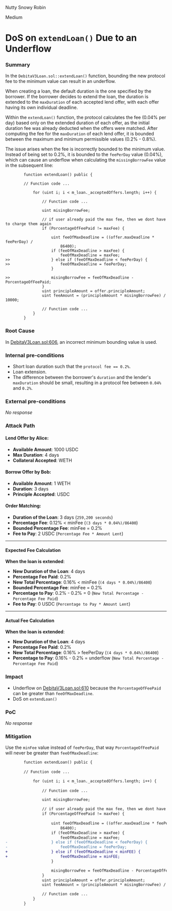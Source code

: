 Nutty Snowy Robin

Medium

# DoS on `extendLoan()` Due to an Underflow

### Summary

In the `DebitaV3Loan.sol::extendLoan()` function, bounding the new protocol fee to the minimum value can result in an underflow.

When creating a loan, the default duration is the one specified by the borrower. If the borrower decides to extend the loan, the duration is extended to the `maxDuration` of each accepted lend offer, with each offer having its own individual deadline.

Within the `extendLoan()` function, the protocol calculates the fee (0.04% per day) based only on the extended duration of each offer, as the initial duration fee was already deducted when the offers were matched. After computing the fee for the `maxDuration` of each lend offer, it is bounded between the maximum and minimum permissible values (0.2% - 0.8%). 

The issue arises when the fee is incorrectly bounded to the minimum value. Instead of being set to 0.2%, it is bounded to the `feePerDay` value (0.04%), which can cause an underflow when calculating the `missingBorrowFee` value in the subsequent line:

```solidity
        function extendLoan() public {
            
        // Function code ...

            for (uint i; i < m_loan._acceptedOffers.length; i++) {
                
                // Function code ...

                uint misingBorrowFee;

                // if user already paid the max fee, then we dont have to charge them again
                if (PorcentageOfFeePaid != maxFee) {
                    
                    uint feeOfMaxDeadline = ((offer.maxDeadline * feePerDay) /
                        86400);
                    if (feeOfMaxDeadline > maxFee) {
                        feeOfMaxDeadline = maxFee;
>>                  } else if (feeOfMaxDeadline < feePerDay) {
>>                      feeOfMaxDeadline = feePerDay;
                    }

>>                  misingBorrowFee = feeOfMaxDeadline - PorcentageOfFeePaid;
                }
                uint principleAmount = offer.principleAmount;
                uint feeAmount = (principleAmount * misingBorrowFee) / 10000;

                // Function code ...
            }
        }
```


### Root Cause

In [DebitaV3Loan.sol:606](https://github.com/sherlock-audit/2024-11-debita-finance-v3/blob/1465ba6884c4cc44f7fc28e51f792db346ab1e33/Debita-V3-Contracts/contracts/DebitaV3Loan.sol#L606), an incorrect minimum bounding value is used.

### Internal pre-conditions

- Short loan duration such that the `protocol fee == 0.2%`.
- Loan extension.
- The difference between the borrower's `duration` and the lender's `maxDuration` should be small, resulting in a protocol fee between `0.04%` and `0.2%`.

### External pre-conditions

_No response_

### Attack Path

#### Lend Offer by Alice:
- **Available Amount**: 1000 USDC  
- **Max Duration**: 4 days  
- **Collateral Accepted**: WETH  

#### Borrow Offer by Bob:
- **Available Amount**: 1 WETH  
- **Duration**: 3 days  
- **Principle Accepted**: USDC  

#### Order Matching:
- **Duration of the Loan**: 3 days (`259,200 seconds`)    
- **Percentage Fee**: 0.12% < minFee (`(3 days * 0.04%)/86400`)
- **Bounded Percentage Fee**: minFee = 0.2%
- **Fee to Pay**: 2 USDC (`Percentage Fee * Amount Lent`)  

---

#### **Expected Fee Calculation**  
**When the loan is extended**:  
- **New Duration of the Loan**: 4 days  
- **Percentage Fee Paid**: 0.2%  
- **New Total Percentage**: 0.16% < minFee (`(4 days * 0.04%)/86400`)
- **Bounded Percentage Fee**: minFee = 0.2%
- **Percentage to Pay**: 0.2% - 0.2% = 0 (`New Total Percentage - Percentage Fee Paid`)  
- **Fee to Pay**: 0 USDC (`Percentage to Pay * Amount Lent`)  

---

#### **Actual Fee Calculation**  

**When the loan is extended**:  
- **New Duration of the Loan**: 4 days  
- **Percentage Fee Paid**: 0.2%  
- **New Total Percentage**: 0.16% > feePerDay (`(4 days * 0.04%)/86400`) 
- **Percentage to Pay**: 0.16% - 0.2% = underflow (`New Total Percentage - Percentage Fee Paid`) 

### Impact

- Underflow on [DebitaV3Loan.sol:610](https://github.com/sherlock-audit/2024-11-debita-finance-v3/blob/1465ba6884c4cc44f7fc28e51f792db346ab1e33/Debita-V3-Contracts/contracts/DebitaV3Loan.sol#L610) because the `PorcentageOfFeePaid` can be greater than `feeOfMaxDeadline`.
- DoS on `extendLoan()`
### PoC

_No response_

### Mitigation

Use the `minFee` value instead of `feePerDay`, that way `PorcentageOfFeePaid` will never be greater than `feeOfMaxDeadline`:

```diff
        function extendLoan() public {
            
        // Function code ...

            for (uint i; i < m_loan._acceptedOffers.length; i++) {
                
                // Function code ...

                uint misingBorrowFee;

                // if user already paid the max fee, then we dont have to charge them again
                if (PorcentageOfFeePaid != maxFee) {
                    
                    uint feeOfMaxDeadline = ((offer.maxDeadline * feePerDay) /
                        86400);
                    if (feeOfMaxDeadline > maxFee) {
                        feeOfMaxDeadline = maxFee;
-                   } else if (feeOfMaxDeadline < feePerDay) {
-                       feeOfMaxDeadline = feePerDay;
+                   } else if (feeOfMaxDeadline < minFEE) {
+                       feeOfMaxDeadline = minFEE;
                    }

                    misingBorrowFee = feeOfMaxDeadline - PorcentageOfFeePaid;
                }
                uint principleAmount = offer.principleAmount;
                uint feeAmount = (principleAmount * misingBorrowFee) / 10000;

                // Function code ...
            }
        }
```
